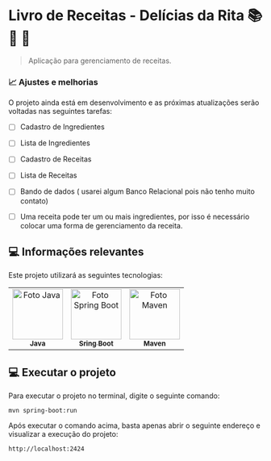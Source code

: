 # Livro de Receitas - Delícias da Rita 📚 🍰 🍞



> Aplicação para gerenciamento de receitas.



### 📈 Ajustes e melhorias

O projeto ainda está em desenvolvimento e as próximas atualizações serão voltadas nas seguintes tarefas:

- [ ] Cadastro de Ingredientes
- [ ] Lista de Ingredientes
- [ ] Cadastro de Receitas
- [ ] Lista de Receitas
- [ ] Bando de dados ( usarei algum Banco Relacional pois não tenho muito contato)
- [ ] Uma receita pode ter um ou mais ingredientes, por isso é necessário colocar uma forma de gerenciamento da receita.



## 💻 Informações relevantes

Este projeto utilizará as seguintes tecnologias:


<table>
  <tr>
    <td align="center">
      <a href="#">
        <img src="https://img.shields.io/badge/Java-ED8B00?style=for-the-badge&logo=java&logoColor=white" width="100px;" alt="Foto Java"/><br>
        <sub>
          <b> Java </b>
        </sub>
      </a>
    </td>
    <td align="center">
      <a href="#">
        <img src="https://img.shields.io/badge/Spring_Boot-F2F4F9?style=for-the-badge&logo=spring-boot" width="100px;" alt="Foto Spring Boot"/><br>
        <sub>
          <b>Sring Boot</b>
        </sub>
      </a>
    </td>
    <td align="center">
      <a href="#">
        <img src="https://img.shields.io/badge/apache_maven-C71A36?style=for-the-badge&logo=apachemaven&logoColor=white" width="100px;" alt="Foto Maven"/><br>
        <sub>
          <b>Maven</b>
        </sub>
      </a>
    </td>
  </tr>
</table>

## 💻 Executar o projeto


Para executar o projeto no terminal, digite o seguinte comando:

```shell script
mvn spring-boot:run 
```

Após executar o comando acima, basta apenas abrir o seguinte endereço e visualizar a execução do projeto:

```
http://localhost:2424